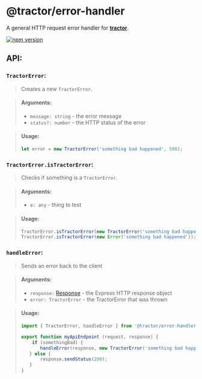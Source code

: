 # @tractor/error-handler

A general HTTP request error handler for [**tractor**](https://github.com/TradeMe/tractor).

[![npm version](https://img.shields.io/npm/v/@tractor/error-handler.svg)](https://www.npmjs.com/package/@tractor/error-handler)

## API:

### `TractorError`:

> Creates a new `TractorError`.

> #### Arguments:
> * `message: string` - the error message
> * `status?: number` - the HTTP status of the error

> #### Usage:
> ```javascript
>let error = new TractorError('something bad happened', 500);
>```

### `TractorError.isTractorError`:

> Checks if something is a `TractorError`.

> #### Arguments:
> * `e: any` - thing to test

> #### Usage:
> ```javascript
>TractorError.isTractorError(new TractorError('something bad happened')); // true;
>TractorError.isTractorError(new Error('something bad happened')); // false;
>```

### `handleError`:

> Sends an error back to the client

> #### Arguments:
> * `response:` [Response](http://expressjs.com/es/api.html#res) - the Express HTTP response object
> * `error: TractorError` - the TractorError that was thrown

> #### Usage:
> ```javascript
> import { TractorError, handleError } from '@tractor/error-handler';
>
> export function myApiEndpoint (request, response) {
>     if (somethingBad) {
>        handleError(response, new TractorError('something bad happened'));
>    } else {
>        response.sendStatus(200);
>    }
>}
>```

